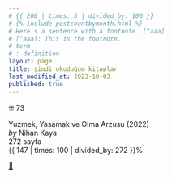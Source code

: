 ```yaml
---
# {{ 200 | times: 5 | divided_by: 100 }}
# {% include postcountbymonth.html %}
# Here's a sentence with a footnote. [^aaa]
# [^aaa]: This is the footnote.
# term
# : definition
layout: page
title: şimdi okuduğum kitaplar
last_modified_at: 2023-10-03
published: true
---
```


⁜ 73

Yuzmek, Yasamak ve Olma Arzusu (2022)  
_by_ Nihan Kaya  
272 sayfa  
{{ 147 | times: 100 | divided_by: 272 }}%

[🍃](https://www.nonfictionbooks.xyz/now.html "şimdi okuduğum kitaplar")
